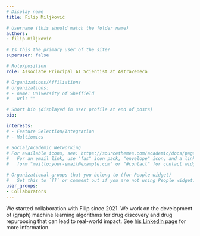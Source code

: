 ```yaml
---
# Display name
title: Filip Miljković

# Username (this should match the folder name)
authors:
- filip-miljkovic

# Is this the primary user of the site?
superuser: false

# Role/position
role: Associate Principal AI Scientist at AstraZeneca

# Organizations/Affiliations
# organizations:
# - name: University of Sheffield
#   url: ""

# Short bio (displayed in user profile at end of posts)
bio: 

interests:
# - Feature Selection/Integration
# - Multiomics

# Social/Academic Networking
# For available icons, see: https://sourcethemes.com/academic/docs/page-builder/#icons
#   For an email link, use "fas" icon pack, "envelope" icon, and a link in the
#   form "mailto:your-email@example.com" or "#contact" for contact widget.

# Organizational groups that you belong to (for People widget)
#   Set this to `[]` or comment out if you are not using People widget.
user_groups:
- Collaborators
---
```


We started collaboration with Filip since 2021. We work on the development of (graph) machine learning algorithms for drug discovery and drug repurposing that can lead to real-world impact. See [his LinkedIn page](https://www.linkedin.com/in/fmiljkovic/) for more information.
